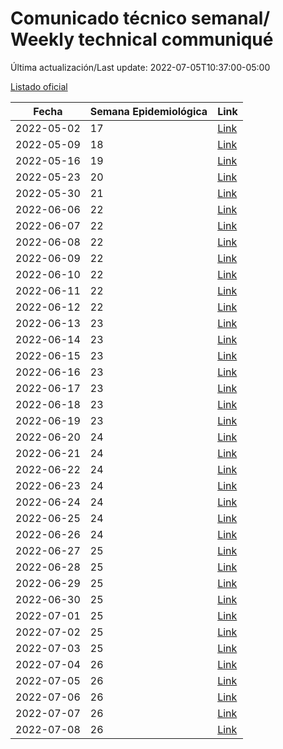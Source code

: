 # Comunicado técnico semanal/ Weekly technical communiqué

Última actualización/Last update: 2022-07-05T10:37:00-05:00

[Listado oficial](https://www.gob.mx/salud/prensa/comunicado-tecnico-semanal-covid-19)

| Fecha      | Semana Epidemiológica | Link        |
| ---------- | --------------------- | ----------- |
| 2022-05-02 | 17 | [Link](https://www.gob.mx/salud/prensa/comunicado-tecnico-semanal-covid-19) |
| 2022-05-09 | 18 | [Link](https://www.gob.mx/salud/prensa/comunicado-tecnico-semanal-covid-19-301267) |
| 2022-05-16 | 19 | [Link](https://www.gob.mx/salud/prensa/comunicado-tecnico-semanal-covid-19-301958) |
| 2022-05-23 | 20 | [Link](https://www.gob.mx/salud/prensa/comunicado-tecnico-semanal-covid-19-302828) |
| 2022-05-30 | 21 | [Link](https://www.gob.mx/salud/prensa/comunicado-tecnico-semanal-covid-19-303903) |
| 2022-06-06 | 22 | [Link](https://www.gob.mx/salud/prensa/comunicado-tecnico-semanal-covid-19-304448) |
| 2022-06-07 | 22 | [Link](https://www.gob.mx/salud/prensa/comunicado-tecnico-diario-covid-19-304550) |
| 2022-06-08 | 22 | [Link](https://www.gob.mx/salud/prensa/comunicado-tecnico-diario-covid-19-304620) |
| 2022-06-09 | 22 | [Link](https://www.gob.mx/salud/prensa/comunicado-tecnico-diario-covid-19-304697) |
| 2022-06-10 | 22 | [Link](https://www.gob.mx/salud/prensa/comunicado-tecnico-diario-covid-19-304766) |
| 2022-06-11 | 22 | [Link](https://www.gob.mx/salud/prensa/comunicado-tecnico-diario-covid-19-304814) |
| 2022-06-12 | 22 | [Link](https://www.gob.mx/salud/prensa/comunicado-tecnico-diario-covid-19-304842) |
| 2022-06-13 | 23 | [Link](https://www.gob.mx/salud/prensa/comunicado-tecnico-diario-covid-19-304937) |
| 2022-06-14 | 23 | [Link](https://www.gob.mx/salud/prensa/comunicado-tecnico-diario-covid-19-305111) |
| 2022-06-15 | 23 | [Link](https://www.gob.mx/salud/prensa/comunicado-tecnico-diario-covid-19-305117) |
| 2022-06-16 | 23 | [Link](https://www.gob.mx/salud/prensa/comunicado-tecnico-diario-covid-19-305353) |
| 2022-06-17 | 23 | [Link](https://www.gob.mx/salud/prensa/comunicado-tecnico-diario-covid-19-305455) |
| 2022-06-18 | 23 | [Link](https://www.gob.mx/salud/prensa/comunicado-tecnico-diario-covid-19-305492) |
| 2022-06-19 | 23 | [Link](https://www.gob.mx/salud/prensa/comunicado-tecnico-diario-covid-19-305492) |
| 2022-06-20 | 24 | [Link](https://www.gob.mx/salud/prensa/comunicado-tecnico-diario-covid-19-305557) |
| 2022-06-21 | 24 | [Link](https://www.gob.mx/salud/prensa/comunicado-tecnico-diario-covid-19-305776) |
| 2022-06-22 | 24 | [Link](https://www.gob.mx/salud/prensa/comunicado-tecnico-diario-covid-19-305891) |
| 2022-06-23 | 24 | [Link](https://www.gob.mx/salud/prensa/comunicado-tecnico-diario-covid-19-305953) |
| 2022-06-24 | 24 | [Link](https://www.gob.mx/salud/prensa/comunicado-tecnico-diario-covid-19-305957) |
| 2022-06-25 | 24 | [Link](https://www.gob.mx/salud/prensa/comunicado-tecnico-diario-covid-19-305960) |
| 2022-06-26 | 24 | [Link](https://www.gob.mx/salud/prensa/comunicado-tecnico-diario-covid-19-305963) |
| 2022-06-27 | 25 | [Link](https://www.gob.mx/salud/prensa/comunicado-tecnico-diario-covid-19-306333) |
| 2022-06-28 | 25 | [Link](https://www.gob.mx/salud/prensa/comunicado-tecnico-diario-covid-19-306336) |
| 2022-06-29 | 25 | [Link](https://www.gob.mx/salud/prensa/comunicado-tecnico-diario-covid-19-306337) |
| 2022-06-30 | 25 | [Link](https://www.gob.mx/salud/prensa/comunicado-tecnico-diario-covid-19-306741) |
| 2022-07-01 | 25 | [Link](https://www.gob.mx/salud/prensa/comunicado-tecnico-diario-covid-19-306855) |
| 2022-07-02 | 25 | [Link](https://www.gob.mx/salud/prensa/comunicado-tecnico-diario-covid-19-306899) |
| 2022-07-03 | 25 | [Link](https://www.gob.mx/salud/prensa/comunicado-tecnico-diario-covid-19-306921) |
| 2022-07-04 | 26 | [Link](https://www.gob.mx/salud/prensa/comunicado-tecnico-diario-covid-19-307060) |
| 2022-07-05 | 26 | [Link](https://www.gob.mx/salud/prensa/comunicado-tecnico-diario-covid-19-307242) |
| 2022-07-06 | 26 | [Link](https://www.gob.mx/salud/prensa/comunicado-tecnico-diario-covid-19-307415) |
| 2022-07-07 | 26 | [Link](https://www.gob.mx/salud/prensa/comunicado-tecnico-diario-covid-19-307768) |
| 2022-07-08 | 26 | [Link](https://www.gob.mx/salud/prensa/comunicado-tecnico-diario-covid-19-307831) |
